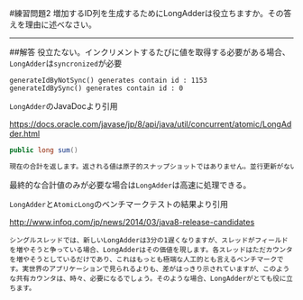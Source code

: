 #練習問題2
増加するID列を生成するためにLongAdderは役立ちますか。その答えを理由に述べなさい。

---

##解答
役立たない。インクリメントするたびに値を取得する必要がある場合、`LongAdder`は`syncronized`が必要

```
generateIdByNotSync() generates contain id : 1153
generateIdBySync() generates contain id : 0
```


`LongAdder`のJavaDocより引用

https://docs.oracle.com/javase/jp/8/api/java/util/concurrent/atomic/LongAdder.html

```java
public long sum()

現在の合計を返します。返される値は原子的スナップショットではありません。並行更新がない場合の呼出しでは正確な結果が返されますが、合計の計算中に発生した並行更新は組み込まれない可能性があります。
```

最終的な合計値のみが必要な場合は`LongAdder`は高速に処理できる。

`LongAdder`と`AtomicLong`のベンチマークテストの結果より引用

http://www.infoq.com/jp/news/2014/03/java8-release-candidates

```
シングルスレッドでは、新しいLongAdderは3分の1遅くなりますが、スレッドがフィールドを増やそうと争っている場合、LongAdderはその価値を現します。各スレッドはただカウンタを増やそうとしているだけであり、これはもっとも極端な人工的とも言えるベンチマークです。実世界のアプリケーションで見られるよりも、差がはっきり示されていますが、このような共有カウンタは、時々、必要になるでしょう。そのような場合、LongAdderがとても役に立ちます。
```




